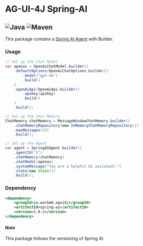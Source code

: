 # AG-UI-4J Spring-AI

![Java](https://img.shields.io/badge/Java-17-orange?logo=openjdk&logoColor=white)
![Maven](https://img.shields.io/badge/Maven-1.0.1-C71A36?logo=apachemaven&logoColor=white)
---

This package contains a [Spring AI Agent](./src/main/java/io/workm8/agui4j/spring/ai/SpringAiAgent.java) with Builder.

### Usage
```java
// Set up the Chat Model
var openai = OpenAiChatModel.builder()
    .defaultOptions(OpenAiChatOptions.builder()
        .model("gpt-4o")
        .build()
    )
    .openAiApi(OpenAiApi.builder()
        .apiKey(apiKey)
        .build()
    )
    .build();

// Set up the Chat Memory
ChatMemory chatMemory = MessageWindowChatMemory.builder()
    .chatMemoryRepository(new InMemoryChatMemoryRepository())
    .maxMessages(10)
    .build();

// Set up the Agent
var agent = SpringAIAgent.builder()
    .agentId("1")
    .chatMemory(chatMemory)
    .chatModel(openai)
    .systemMessage("You are a helpful AI assistant.")
    .state(new State())
    .build();
```
### Dependency

```xml
<dependency>
    <groupId>io.workm8.agui4j</groupId>
    <artifactId>spring-ai</artifactId>
    <version>1.0.1</version>
</dependency>
```

#### Note
This package follows the versioning of Spring AI.